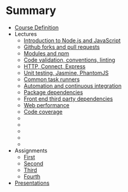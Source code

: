 # Summary

* [Course Definition](index.md)
* Lectures
  * [Introduction to Node.js and JavaScript](lectures/2014-08-26.md)
  * [Github forks and pull requests](lectures/2014-09-02.md)
  * [Modules and npm](lectures/2014-09-09.md)
  * [Code validation, conventions, linting](lectures/2014-09-16.md)
  * [HTTP, Connect, Express](lectures/2014-09-23.md)
  * [Unit testing, Jasmine, PhantomJS](lectures/2014-09-30.md)
  * [Common task runners](lectures/2014-10-07.md)
  * [Automation and continuous integration](lectures/2014-10-14.md)
  * [Package dependencies](lectures/2014-10-21.md)
  * [Front end third party dependencies](lectures/2014-10-28.md)
  * [Web performance](lectures/2014-11-04.md)
  * [Code coverage](lectures/2014-11-11.md)
  * [](lectures/2014-11-18.md)
  * [](lectures/2014-11-25.md)
  * [](lectures/2014-12-02.md)
  * [](lectures/2014-12-09.md)
  * [](lectures/2014-12-16.md)
* Assignments
  * [First](assignments/2014-09-16.md)
  * [Second](assignments/2014-10-14.md)
  * [Third](assignments/2014-11-11.md)
  * [Fourth](assignments/2014-12-09.md)
* [Presentations](presentations.md)
